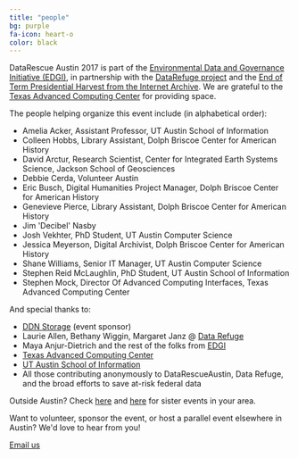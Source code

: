 ```yaml
---
title: "people"
bg: purple
fa-icon: heart-o
color: black  
---
```


DataRescue Austin 2017 is part of the [Environmental Data and Governance Initiative (EDGI)](https://envirodatagov.org/), in partnership with the [DataRefuge project](http://www.ppehlab.org/datarefuge) and the [End of Term Presidential Harvest from the Internet Archive](http://eotarchive.cdlib.org/). We are grateful to the [Texas Advanced Computing Center](https://www.tacc.utexas.edu/) for providing space.

The people helping organize this event include (in alphabetical order):

- Amelia Acker, Assistant Professor, UT Austin School of Information
- Colleen Hobbs, Library Assistant, Dolph Briscoe Center for American History
- David Arctur, Research Scientist, Center for Integrated Earth Systems Science, Jackson School of Geosciences
- Debbie Cerda, Volunteer Austin
- Eric Busch, Digital Humanities Project Manager, Dolph Briscoe Center for American History
- Genevieve Pierce, Library Assistant, Dolph Briscoe Center for American History
- Jim 'Decibel' Nasby
- Josh Vekhter, PhD Student, UT Austin Computer Science
- Jessica Meyerson, Digital Archivist, Dolph Briscoe Center for American History
- Shane Williams, Senior IT Manager, UT Austin Computer Science
- Stephen Reid McLaughlin, PhD Student, UT Austin School of Information
- Stephen Mock, Director Of Advanced Computing Interfaces, Texas Advanced Computing Center

And special thanks to:

- [DDN Storage](http://www.ddn.com/) (event sponsor)
- Laurie Allen, Bethany Wiggin, Margaret Janz @ [Data Refuge](https://www.datarefuge.org/)
- Maya Anjur-Dietrich and the rest of the folks from [EDGI](https://envirodatagov.org/)
- [Texas Advanced Computing Center](https://www.tacc.utexas.edu/)
- [UT Austin School of Information](https://www.ischool.utexas.edu/)
- All those contributing anonymously to DataRescueAustin, Data Refuge, and the broad efforts to save at-risk federal data

Outside Austin? Check [here](https://envirodatagov.org/events/) and [here](http://www.ppehlab.org/datarescue-events) for sister events in your area.

Want to volunteer, sponsor the event, or host a parallel event elsewhere in Austin? We'd love to hear from you!

<a class="btn btn-default btn-lg" href="mailto:datarescueaustin@gmail.com">
  <i class="fa fa-envelope"></i> Email us
</a>
